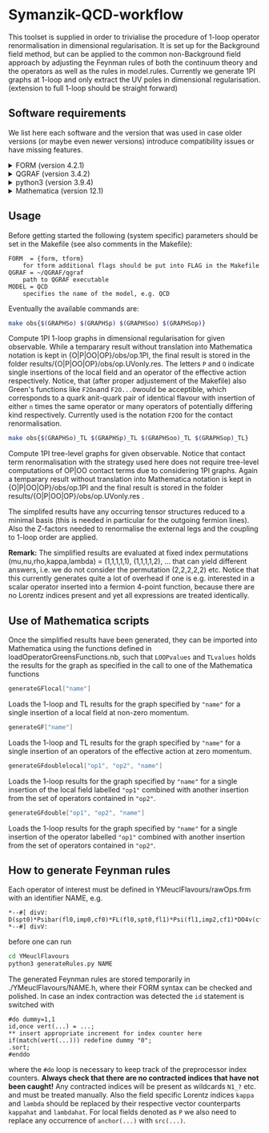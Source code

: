 Symanzik-QCD-workflow
==============================

This toolset is supplied in order to trivialise the procedure of 1-loop operator
renormalisation in dimensional regularisation. It is set up for the Background
field method, but can be applied to the common non-Background field approach by
adjusting the Feynman rules of both the continuum theory and the operators as
well as the rules in model.rules. Currently we generate 1PI graphs at 1-loop and
only extract the UV poles in dimensional regularisation. (extension to full
1-loop should be straight forward)


Software requirements
------------------------------

We list here each software and the version that was used in case older versions
(or maybe even newer versions) introduce compatibility issues or have missing
features.

<details>
<summary>FORM (version 4.2.1)</summary>

https://github.com/vermaseren/form
</details>

<details>
<summary>QGRAF (version 3.4.2)</summary>

http://cfif.ist.utl.pt/~paulo/qgraf.html

Must be compiled with `maxdeg=7` rather than `maxdeg=6` due to 7-point vertices
when counting the anchor field for the mass-dimension 6 operators used in the
effective action.
</details>

<details>
<summary>python3 (version 3.9.4)</summary>

https://www.python.org/
</details>

<details>
<summary>Mathematica (version 12.1)</summary>

https://www.wolfram.com/mathematica/
</details>

Usage
------------------------------

Before getting started the following (system specific) parameters should be set
in the Makefile (see also comments in the Makefile):

```
FORM  = {form, tform}
    for tform additional flags should be put into FLAG in the Makefile
QGRAF = ~/QGRAF/qgraf
    path to QGRAF executable
MODEL = QCD
    specifies the name of the model, e.g. QCD
```

Eventually the available commands are:

```bash
make obs{$(GRAPHSo) $(GRAPHSp) $(GRAPHSoo) $(GRAPHSop)}
```
   Compute 1PI 1-loop graphs in dimensional regularisation for given observable.
   While a temparary result without translation into Mathematica notation is
   kept in {O|P|OO|OP}/obs/op.1PI, the final result is stored in the folder
   results/{O|P|OO|OP}/obs/op.UVonly.res. The letters `P` and `O` indicate
   single insertions of the local field and an operator of the effective action
   respectively. Notice, that (after proper adjustement of the Makefile) also
   Green's functions like `F2On`and `F2O...O`would be acceptible, which
   corresponds to a quark anit-quark pair of identical flavour with insertion of
   either `n` times the same operator or many operators of potentially differing
   kind respectively. Currently used is the notation `F2OO` for the contact
   renormalisation.
   

```bash
make obs{$(GRAPHSo)_TL $(GRAPHSp)_TL $(GRAPHSoo)_TL $(GRAPHSop)_TL}
```
   Compute 1PI tree-level graphs for given observable. Notice that contact term
   renormalisation with the strategy used here does not require tree-level
   computations of OP|OO contact terms due to considering 1PI graphs.
   Again a temparary result without translation into Mathematica notation is
   kept in {O|P|OO|OP}/obs/op.1PI and the final result is stored in the folder
   results/{O|P|OO|OP}/obs/op.UVonly.res .

   The simplifed results have any occurring tensor structures reduced to a
   minimal basis (this is needed in particular for the outgoing fermion lines).
   Also the Z-factors needed to renormalise the external legs and the coupling
   to 1-loop order are applied.


**Remark:** The simplified results are evaluated at fixed index permutations
(mu,nu,rho,kappa,lambda) = (1,1,1,1,1), (1,1,1,1,2), ...
that can yield different answers, i.e. we do not consider the permutation
(2,2,2,2,2) etc. Notice that this currently generates quite a lot of overhead
if one is e.g. interested in a scalar operator inserted into a fermion 4-point
function, because there are no Lorentz indices present and yet all expressions
are treated identically.


Use of Mathematica scripts
------------------------------

Once the simplified results have been generated, they can be imported into
Mathematica using the functions defined in loadOperatorGreensFunctions.nb, such
that `LOOPvalues` and `TLvalues` holds the results for the graph as specified in
the call to one of the Mathematica functions


```Mathematica
generateGFlocal["name"]
```
Loads the 1-loop and TL results for the graph specified by `"name"` for a single
insertion of a local field at non-zero momentum.


```Mathematica
generateGF["name"]
```
Loads the 1-loop and TL results for the graph specified by `"name"` for a single
insertion of an operators of the effective action at zero momentum.


```Mathematica
generateGFdoublelocal["op1", "op2", "name"]
```
Loads the 1-loop results for the graph specified by `"name"` for a single
insertion of the local field labelled `"op1"` combined with another insertion
from the set of operators contained in `"op2"`.

```Mathematica
generateGFdouble["op1", "op2", "name"]
```
Loads the 1-loop results for the graph specified by `"name"` for a single
insertion of the operator labelled `"op1"` combined with another insertion from
the set of operators contained in `"op2"`.


How to generate Feynman rules
------------------------------

Each operator of interest must be defined in YMeuclFlavours/rawOps.frm with
an identifier NAME, e.g.
```form
*--#[ divV:
D(spt0)*Psibar(fl0,imp0,cf0)*FL(fl0,spt0,fl1)*Psi(fl1,imp2,cf1)*DO4v(cf0,cf1)
*--#] divV:
```
before one can run
```bash
cd YMeuclFlavours
python3 generateRules.py NAME
```

The generated Feynman rules are stored temporarily in ./YMeuclFlavours/NAME.h,
where their FORM syntax can be checked and polished. In case an index
contraction was detected the `id` statement is switched with
```form
#do dummy=1,1
id,once vert(...) = ...;
** insert appropriate increment for index counter here
if(match(vert(...))) redefine dummy "0";
.sort;
#enddo
```
where the `#do` loop is necessary to keep track of the preprocessor index
counters. **Always check that there are no contracted indices that have not been
caught!** Any contracted indices will be present as wildcards `N1_?` etc. and
must be treated manually. Also the field specific Lorentz indices `kappa` and
`lambda` should be replaced by their respective vector counterparts `kappahat`
and `lambdahat`. For local fields denoted as `P` we also need to replace any
occurrence of `anchor(...)` with `src(...)`.
